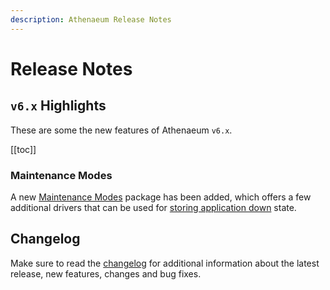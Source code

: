 ```yaml
---
description: Athenaeum Release Notes
---
```


# Release Notes

## `v6.x` Highlights

These are some the new features of Athenaeum `v6.x`.

[[toc]]

### Maintenance Modes

A new [Maintenance Modes](./maintenance/modes) package has been added, which offers a few additional drivers that can be used for [storing application down](https://laravel.com/docs/8.x/configuration#maintenance-mode) state. 

## Changelog

Make sure to read the [changelog](https://github.com/aedart/athenaeum/blob/master/CHANGELOG.md) for additional information about the latest release, new features, changes and bug fixes. 
